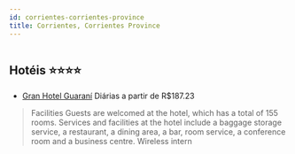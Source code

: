 ```yaml
---
id: corrientes-corrientes-province
title: Corrientes, Corrientes Province
---
```


<center><img src="https://novo-hu.s3.amazonaws.com/reservas/ota/prod/hotel/486070/gran-hotel-guarani-001_20180720175741.jpg" alt="" /></center>


## Hotéis ⭐️⭐️⭐️⭐️

-    [Gran Hotel Guaraní](https://www.hurb.com/aud/https://www.hurb.com/hoteis/corrientes/gran-hotel-guarani-JNP-JP919850?cmp=18055) Diárias a partir de R$187.23
   > Facilities Guests are welcomed at the hotel, which has a total of 155 rooms. Services and facilities at the hotel include a baggage storage service, a restaurant, a dining area, a bar, room service, a conference room and a business centre. Wireless intern
